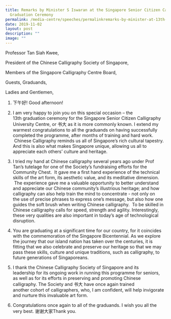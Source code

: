 ```yaml
---
title: Remarks by Minister S Iswaran at the Singapore Senior Citizen Calligraphy
  Graduation Ceremony
permalink: /media-centre/speeches/permalinkremarks-by-minister-at-13th-sg-senior-citizen-calligraphy-graduation/
date: 2019-11-02
layout: post
description: ""
image: ""
---
```

Professor Tan Siah Kwee,   
  
President of the Chinese Calligraphy Society of Singapore,  
  
Members of the Singapore Calligraphy Centre Board,   
  
Guests, Graduands,  
  
Ladies and Gentlemen, 
  
1. 下午好! Good afternoon!  
  
2. I am very happy to join you on this special occasion – the 13th graduation ceremony for the Singapore Senior Citizen Calligraphy University Centre, or 书大 as it is more commonly known. I extend my warmest congratulations to all the graduands on having successfully completed the programme, after months of training and hard work.  Chinese Calligraphy reminds us all of Singapore’s rich cultural tapestry. And this is also what makes Singapore unique, allowing us all to appreciate each others’ culture and heritage.   
  
3. I tried my hand at Chinese calligraphy several years ago under Prof Tan’s tutelage for one of the Society’s fundraising efforts for the Community Chest.  It gave me a first hand experience of the technical skills of the art form, its aesthetic value, and its meditative dimension.  The experience gave me a valuable opportunity to better understand and appreciate our Chinese community’s illustrious heritage; and how calligraphy can also help train the mind to concentrate - not only on the use of precise phrases to express one’s message, but also how one guides the soft brush when writing Chinese calligraphy.  To be skilled in Chinese calligraphy calls for speed, strength and agility. Interestingly, these very qualities are also important in today’s age of technological disruption.   
  
4. You are graduating at a significant time for our country, for it coincides with the commemoration of the Singapore Bicentennial. As we explore the journey that our island nation has taken over the centuries, it is fitting that we also celebrate and preserve our heritage so that we may pass these skills, culture and unique traditions, such as calligraphy, to future generations of Singaporeans.  
  
5. I thank the Chinese Calligraphy Society of Singapore and its leadership for its ongoing work in running this programme for seniors, as well as for its efforts in preserving and promoting Chinese calligraphy. The Society and 书大 have once again trained another cohort of calligraphers, who, I am confident, will help invigorate and nurture this invaluable art form.   
  
6. Congratulations once again to all of the graduands. I wish you all the very best. 谢谢大家Thank you.